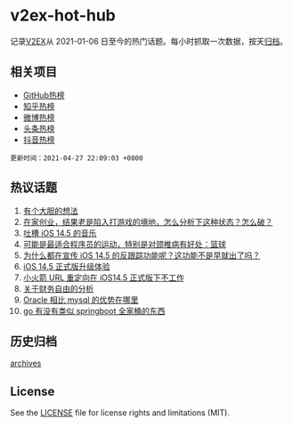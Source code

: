 # v2ex-hot-hub

 记录[V2EX](https://www.v2ex.com/)从 2021-01-06 日至今的热门话题。每小时抓取一次数据，按天[归档](archives)。
 
 ## 相关项目

- [GitHub热榜](https://github.com/snaildev/github-hot-hub)
- [知乎热榜](https://github.com/snaildev/zhihu-hot-hub)
- [微博热榜](https://github.com/snaildev/weibo-hot-hub)
- [头条热榜](https://github.com/snaildev/toutiao-hot-hub)
- [抖音热榜](https://github.com/snaildev/douyin-hot-hub)


 `更新时间：2021-04-27 22:09:03 +0800`

## 热议话题

1. [有个大胆的想法](https://www.v2ex.com/t/773516)
1. [在家创业，结果老是陷入打游戏的境地，怎么分析下这种状态？怎么破？](https://www.v2ex.com/t/773579)
1. [吐槽 iOS 14.5 的音乐](https://www.v2ex.com/t/773507)
1. [可能是最适合程序员的运动，特别是对颈椎病有好处：篮球](https://www.v2ex.com/t/773500)
1. [为什么都在宣传 iOS 14.5 的反跟踪功能呢？这功能不是早就出了吗？](https://www.v2ex.com/t/773502)
1. [iOS 14.5 正式版升级体验](https://www.v2ex.com/t/773505)
1. [小火箭 URL 重定向在 iOS14.5 正式版下不工作](https://www.v2ex.com/t/773536)
1. [关于财务自由的分析](https://www.v2ex.com/t/773614)
1. [Oracle 相比 mysql 的优势在哪里](https://www.v2ex.com/t/773654)
1. [go 有没有类似 springboot 全家桶的东西](https://www.v2ex.com/t/773477)

## 历史归档

[archives](archives)

## License

See the [LICENSE](LICENSE) file for license rights and limitations (MIT).
